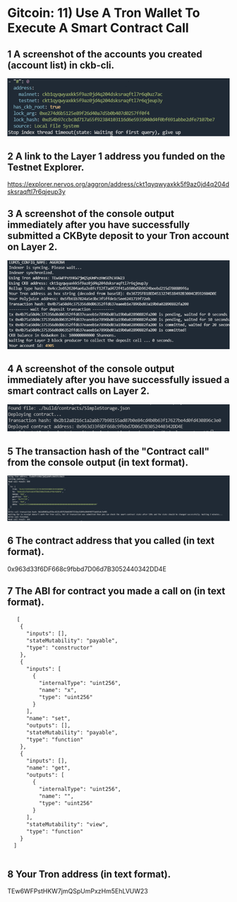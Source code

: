# Gitcoin: 11) Use A Tron Wallet To Execute A Smart Contract Call


## 1 A screenshot of the accounts you created (account list) in ckb-cli.

![](1.png)

## 2 A link to the Layer 1 address you funded on the Testnet Explorer.

https://explorer.nervos.org/aggron/address/ckt1qyqwyaxkk5f9az0jd4q204dsksraqftl7r6qjeup3y


## 3 A screenshot of the console output immediately after you have successfully submitted a CKByte deposit to your Tron account on Layer 2.

![](2.png)

## 4 A screenshot of the console output immediately after you have successfully issued a smart contract calls on Layer 2.



![](3.png)

## 5 The transaction hash of the "Contract call" from the console output (in text format).

![](4.png)

## 6 The contract address that you called (in text format).


0x963d33f6DF668c9fbbd7D06d7B3052440342DD4E

## 7 The ABI for contract you made a call on (in text format).



```
   [
    {
      "inputs": [],
      "stateMutability": "payable",
      "type": "constructor"
    },
    {
      "inputs": [
        {
          "internalType": "uint256",
          "name": "x",
          "type": "uint256"
        }
      ],
      "name": "set",
      "outputs": [],
      "stateMutability": "payable",
      "type": "function"
    },
    {
      "inputs": [],
      "name": "get",
      "outputs": [
        {
          "internalType": "uint256",
          "name": "",
          "type": "uint256"
        }
      ],
      "stateMutability": "view",
      "type": "function"
    }
  ]
  
```

## 8 Your Tron address (in text format).

TEw6WFPstHKW7jmQSpUmPxzHm5EhLVUW23